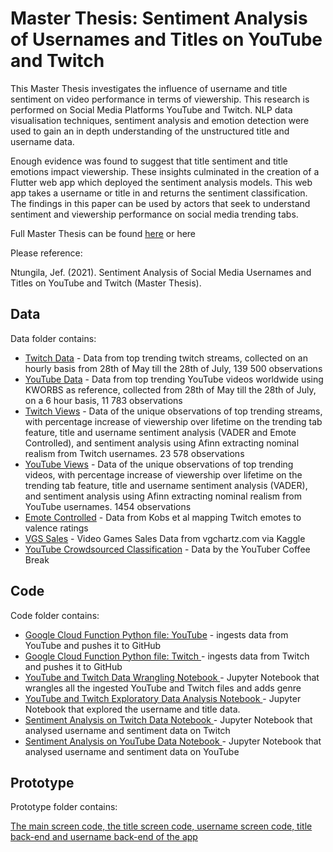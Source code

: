 # Master Thesis: Sentiment Analysis of Usernames and Titles on YouTube and Twitch

This Master Thesis investigates the influence of username and title sentiment on video performance in terms of viewership. This research is performed on Social Media Platforms YouTube and Twitch. NLP data visualisation techniques, sentiment analysis and emotion detection were used to gain an in depth understanding of the unstructured title and username data. 

Enough evidence was found to suggest that title sentiment and title emotions impact viewership. These insights culminated in the creation of a Flutter web app which deployed the sentiment analysis models. This web app takes a username or title in and returns the sentiment classification. The findings in this paper can be used by actors that seek to understand sentiment and viewership performance on social media trending tabs.

Full Master Thesis can be found [here](https://www.researchgate.net/publication/356377410_Sentiment_Analysis_of_Social_Media_Usernames_and_Titles_on_YouTube_and_Twitch#fullTextFileContent) or here

Please reference:

Ntungila, Jef. (2021). Sentiment Analysis of Social Media Usernames and Titles on YouTube and Twitch (Master Thesis).


## Data
Data folder contains:
* [Twitch Data](https://github.com/JefNtungila/Sentiment-Analysis-of-Usernames-and-Titles-on-YouTube-and-Twitch/blob/main/data/twitch_data.csv.zip) - Data from top trending twitch streams, collected on an hourly basis from 28th of May till the 28th of July, 139 500 observations
* [YouTube Data](https://github.com/JefNtungila/Sentiment-Analysis-of-Usernames-and-Titles-on-YouTube-and-Twitch/blob/main/data/youtube_data.csv) - Data from top trending YouTube videos worldwide using KWORBS as reference, collected from 28th of May till the 28th of July, on a 6 hour basis, 11 783 observations 
* [Twitch Views](https://github.com/JefNtungila/Sentiment-Analysis-of-Usernames-and-Titles-on-YouTube-and-Twitch/blob/main/data/twitch_views.csv) -  Data of the unique observations of top trending streams, with percentage increase of viewership over lifetime on the trending tab feature, title and username sentiment analysis (VADER and Emote Controlled), and sentiment analysis using Afinn extracting nominal realism from Twitch usernames. 23 578 observations 
* [YouTube Views](https://github.com/JefNtungila/Sentiment-Analysis-of-Usernames-and-Titles-on-YouTube-and-Twitch/blob/main/data/youtube_views.csv) -  Data of the unique observations of top trending videos, with percentage increase of viewership over lifetime on the trending tab feature, title and username sentiment analysis (VADER), and sentiment analysis using Afinn extracting nominal realism from YouTube usernames. 1454 observations 
* [Emote Controlled](https://github.com/JefNtungila/Sentiment-Analysis-of-Usernames-and-Titles-on-YouTube-and-Twitch/blob/main/data/emote_average) - Data from Kobs et al mapping Twitch emotes to valence ratings
* [VGS Sales](https://github.com/JefNtungila/Sentiment-Analysis-of-Usernames-and-Titles-on-YouTube-and-Twitch/blob/main/data/vgsales.csv) - Video Games Sales Data from vgchartz.com via Kaggle
* [YouTube Crowdsourced Classification](https://github.com/JefNtungila/Sentiment-Analysis-of-Usernames-and-Titles-on-YouTube-and-Twitch/blob/main/data/Trending_CrowdSourced_Classification.csv) - Data by the YouTuber Coffee Break
## Code

Code folder contains:
*  [Google Cloud Function Python file: YouTube](https://github.com/JefNtungila/Sentiment-Analysis-of-Usernames-and-Titles-on-YouTube-and-Twitch/blob/main/code/gcp_youtube_2_github.py) - ingests data from YouTube and pushes it to GitHub
* [Google Cloud Function Python file: Twitch ](https://github.com/JefNtungila/Sentiment-Analysis-of-Usernames-and-Titles-on-YouTube-and-Twitch/blob/main/code/gcp_twitch_2_github.py) - ingests data from Twitch and pushes it to GitHub
* [YouTube and Twitch Data Wrangling Notebook ](https://github.com/JefNtungila/Sentiment-Analysis-of-Usernames-and-Titles-on-YouTube-and-Twitch/blob/main/code/Sentiment_Analysis_of_Usernames_and_Titles_on_YouTube_and_Twitch_DATA_WRANGLING.ipynb) - Jupyter Notebook that wrangles all the ingested YouTube and Twitch files and adds genre
* [YouTube and Twitch Exploratory Data Analysis Notebook ](https://github.com/JefNtungila/Sentiment-Analysis-of-Usernames-and-Titles-on-YouTube-and-Twitch/blob/main/code/Sentiment_Analysis_of_Usernames_and_Titles_on_YouTube_and_Twitch_Exploratory_Data_Analysis.ipynb) - Jupyter Notebook that explored the username and title data.
* [Sentiment Analysis on Twitch Data Notebook ](https://github.com/JefNtungila/Sentiment-Analysis-of-Usernames-and-Titles-on-YouTube-and-Twitch/blob/main/code/Sentiment_Analysis_of_Usernames_and_Titles_on_YouTube_and_Twitch_Twitch_Analysis.ipynb) - Jupyter Notebook that analysed username and sentiment data on Twitch
* [Sentiment Analysis on YouTube Data Notebook ](https://github.com/JefNtungila/Sentiment-Analysis-of-Usernames-and-Titles-on-YouTube-and-Twitch/blob/main/code/Sentiment_Analysis_of_Usernames_and_Titles_on_YouTube_and_Twitch_YouTube_Analysis.ipynb) - Jupyter Notebook that analysed username and sentiment data on YouTube


## Prototype

Prototype folder contains: 

[The main screen code, the title screen code, username screen  code, title back-end and username back-end of the app](https://github.com/JefNtungila/Sentiment-Analysis-of-Usernames-and-Titles-on-YouTube-and-Twitch/tree/main/prototype)



